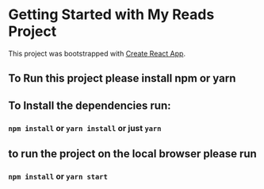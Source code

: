 # Getting Started with My Reads Project

This project was bootstrapped with [Create React App](https://github.com/facebook/create-react-app).

## To Run this project please install npm or yarn

## To Install the dependencies run:

### `npm install` or `yarn install` or just `yarn`

## to run the project on the local browser please run

### `npm install` or `yarn start`
